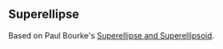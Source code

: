 ## Superellipse

Based on Paul Bourke's [Superellipse and Superellipsoid](http://paulbourke.net/geometry/superellipse/).
